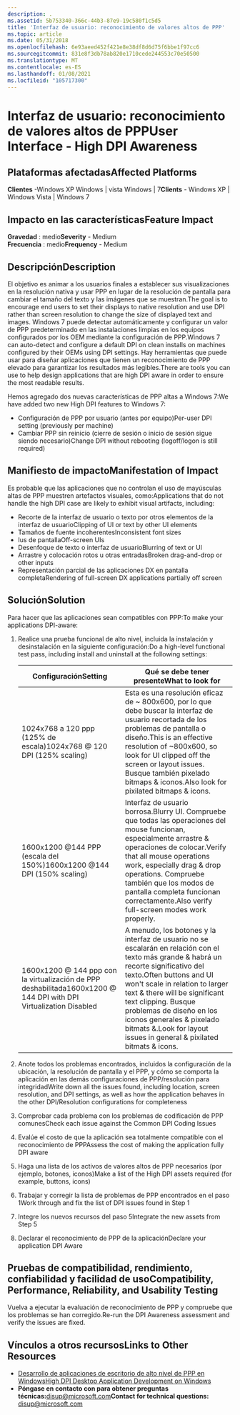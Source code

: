 ```yaml
---
description: .
ms.assetid: 5b753340-366c-44b3-87e9-19c580f1c5d5
title: 'Interfaz de usuario: reconocimiento de valores altos de PPP'
ms.topic: article
ms.date: 05/31/2018
ms.openlocfilehash: 6e93aeed452f421e8e38df8d6d75f6bbe1f97cc6
ms.sourcegitcommit: 831e8f3db78ab820e1710cede244553c70e50500
ms.translationtype: MT
ms.contentlocale: es-ES
ms.lasthandoff: 01/08/2021
ms.locfileid: "105717300"
---
```

# <a name="user-interface---high-dpi-awareness"></a><span data-ttu-id="f0bc8-103">Interfaz de usuario: reconocimiento de valores altos de PPP</span><span class="sxs-lookup"><span data-stu-id="f0bc8-103">User Interface - High DPI Awareness</span></span>

## <a name="affected-platforms"></a><span data-ttu-id="f0bc8-104">Plataformas afectadas</span><span class="sxs-lookup"><span data-stu-id="f0bc8-104">Affected Platforms</span></span>

 <span data-ttu-id="f0bc8-105">**Clientes** -Windows XP Windows \| vista Windows \| 7</span><span class="sxs-lookup"><span data-stu-id="f0bc8-105">**Clients** - Windows XP \| Windows Vista \| Windows 7</span></span>  

## <a name="feature-impact"></a><span data-ttu-id="f0bc8-106">Impacto en las características</span><span class="sxs-lookup"><span data-stu-id="f0bc8-106">Feature Impact</span></span>

<span data-ttu-id="f0bc8-107">**Gravedad** : medio</span><span class="sxs-lookup"><span data-stu-id="f0bc8-107">**Severity** - Medium</span></span>  
<span data-ttu-id="f0bc8-108">**Frecuencia** : medio</span><span class="sxs-lookup"><span data-stu-id="f0bc8-108">**Frequency** - Medium</span></span>  

## <a name="description"></a><span data-ttu-id="f0bc8-109">Descripción</span><span class="sxs-lookup"><span data-stu-id="f0bc8-109">Description</span></span>

<span data-ttu-id="f0bc8-110">El objetivo es animar a los usuarios finales a establecer sus visualizaciones en la resolución nativa y usar PPP en lugar de la resolución de pantalla para cambiar el tamaño del texto y las imágenes que se muestran.</span><span class="sxs-lookup"><span data-stu-id="f0bc8-110">The goal is to encourage end users to set their displays to native resolution and use DPI rather than screen resolution to change the size of displayed text and images.</span></span> <span data-ttu-id="f0bc8-111">Windows 7 puede detectar automáticamente y configurar un valor de PPP predeterminado en las instalaciones limpias en los equipos configurados por los OEM mediante la configuración de PPP.</span><span class="sxs-lookup"><span data-stu-id="f0bc8-111">Windows 7 can auto-detect and configure a default DPI on clean installs on machines configured by their OEMs using DPI settings.</span></span> <span data-ttu-id="f0bc8-112">Hay herramientas que puede usar para diseñar aplicaciones que tienen un reconocimiento de PPP elevado para garantizar los resultados más legibles.</span><span class="sxs-lookup"><span data-stu-id="f0bc8-112">There are tools you can use to help design applications that are high DPI aware in order to ensure the most readable results.</span></span>

<span data-ttu-id="f0bc8-113">Hemos agregado dos nuevas características de PPP altas a Windows 7:</span><span class="sxs-lookup"><span data-stu-id="f0bc8-113">We have added two new High DPI features to Windows 7:</span></span>

-   <span data-ttu-id="f0bc8-114">Configuración de PPP por usuario (antes por equipo)</span><span class="sxs-lookup"><span data-stu-id="f0bc8-114">Per-user DPI setting (previously per machine)</span></span>
-   <span data-ttu-id="f0bc8-115">Cambiar PPP sin reinicio (cierre de sesión o inicio de sesión sigue siendo necesario)</span><span class="sxs-lookup"><span data-stu-id="f0bc8-115">Change DPI without rebooting (logoff/logon is still required)</span></span>

## <a name="manifestation-of-impact"></a><span data-ttu-id="f0bc8-116">Manifiesto de impacto</span><span class="sxs-lookup"><span data-stu-id="f0bc8-116">Manifestation of Impact</span></span>

<span data-ttu-id="f0bc8-117">Es probable que las aplicaciones que no controlan el uso de mayúsculas altas de PPP muestren artefactos visuales, como:</span><span class="sxs-lookup"><span data-stu-id="f0bc8-117">Applications that do not handle the high DPI case are likely to exhibit visual artifacts, including:</span></span>

-   <span data-ttu-id="f0bc8-118">Recorte de la interfaz de usuario o texto por otros elementos de la interfaz de usuario</span><span class="sxs-lookup"><span data-stu-id="f0bc8-118">Clipping of UI or text by other UI elements</span></span>
-   <span data-ttu-id="f0bc8-119">Tamaños de fuente incoherentes</span><span class="sxs-lookup"><span data-stu-id="f0bc8-119">Inconsistent font sizes</span></span>
-   <span data-ttu-id="f0bc8-120">Ius de pantalla</span><span class="sxs-lookup"><span data-stu-id="f0bc8-120">Off-screen UIs</span></span>
-   <span data-ttu-id="f0bc8-121">Desenfoque de texto o interfaz de usuario</span><span class="sxs-lookup"><span data-stu-id="f0bc8-121">Blurring of text or UI</span></span>
-   <span data-ttu-id="f0bc8-122">Arrastre y colocación rotos u otras entradas</span><span class="sxs-lookup"><span data-stu-id="f0bc8-122">Broken drag-and-drop or other inputs</span></span>
-   <span data-ttu-id="f0bc8-123">Representación parcial de las aplicaciones DX en pantalla completa</span><span class="sxs-lookup"><span data-stu-id="f0bc8-123">Rendering of full-screen DX applications partially off screen</span></span>

## <a name="solution"></a><span data-ttu-id="f0bc8-124">Solución</span><span class="sxs-lookup"><span data-stu-id="f0bc8-124">Solution</span></span>

<span data-ttu-id="f0bc8-125">Para hacer que las aplicaciones sean compatibles con PPP:</span><span class="sxs-lookup"><span data-stu-id="f0bc8-125">To make your applications DPI-aware:</span></span>

1.  <span data-ttu-id="f0bc8-126">Realice una prueba funcional de alto nivel, incluida la instalación y desinstalación en la siguiente configuración:</span><span class="sxs-lookup"><span data-stu-id="f0bc8-126">Do a high-level functional test pass, including install and uninstall at the following settings:</span></span>

    | <span data-ttu-id="f0bc8-127">Configuración</span><span class="sxs-lookup"><span data-stu-id="f0bc8-127">Setting</span></span>                                              | <span data-ttu-id="f0bc8-128">Qué se debe tener presente</span><span class="sxs-lookup"><span data-stu-id="f0bc8-128">What to look for</span></span>                                                                                                                                                      |
    |------------------------------------------------------|-----------------------------------------------------------------------------------------------------------------------------------------------------------------------|
    | <span data-ttu-id="f0bc8-129">1024x768 a 120 ppp (125% de escala)</span><span class="sxs-lookup"><span data-stu-id="f0bc8-129">1024x768 @ 120 DPI (125% scaling)</span></span>                    | <span data-ttu-id="f0bc8-130">Esta es una resolución eficaz de ~ 800x600, por lo que debe buscar la interfaz de usuario recortada de los problemas de pantalla o diseño.</span><span class="sxs-lookup"><span data-stu-id="f0bc8-130">This is an effective resolution of ~800x600, so look for UI clipped off the screen or layout issues.</span></span> <span data-ttu-id="f0bc8-131">Busque también pixelado bitmaps & iconos.</span><span class="sxs-lookup"><span data-stu-id="f0bc8-131">Also look for pixilated bitmaps & icons.</span></span>                         |
    | <span data-ttu-id="f0bc8-132">1600x1200 @144 PPP (escala del 150%)</span><span class="sxs-lookup"><span data-stu-id="f0bc8-132">1600x1200 @144 DPI (150% scaling)</span></span>                    | <span data-ttu-id="f0bc8-133">Interfaz de usuario borrosa.</span><span class="sxs-lookup"><span data-stu-id="f0bc8-133">Blurry UI.</span></span> <span data-ttu-id="f0bc8-134">Compruebe que todas las operaciones del mouse funcionan, especialmente arrastre & operaciones de colocar.</span><span class="sxs-lookup"><span data-stu-id="f0bc8-134">Verify that all mouse operations work, especially drag & drop operations.</span></span> <span data-ttu-id="f0bc8-135">Compruebe también que los modos de pantalla completa funcionan correctamente.</span><span class="sxs-lookup"><span data-stu-id="f0bc8-135">Also verify full-screen modes work properly.</span></span>                                     |
    | <span data-ttu-id="f0bc8-136">1600x1200 @ 144 ppp con la virtualización de PPP deshabilitada</span><span class="sxs-lookup"><span data-stu-id="f0bc8-136">1600x1200 @ 144 DPI with DPI Virtualization Disabled</span></span> | <span data-ttu-id="f0bc8-137">A menudo, los botones y la interfaz de usuario no se escalarán en relación con el texto más grande & habrá un recorte significativo del texto.</span><span class="sxs-lookup"><span data-stu-id="f0bc8-137">Often buttons and UI won't scale in relation to larger text & there will be significant text clipping.</span></span> <span data-ttu-id="f0bc8-138">Busque problemas de diseño en los iconos generales & pixelado bitmats &.</span><span class="sxs-lookup"><span data-stu-id="f0bc8-138">Look for layout issues in general & pixilated bitmats & icons.</span></span> |

    

     

2.  <span data-ttu-id="f0bc8-139">Anote todos los problemas encontrados, incluidos la configuración de la ubicación, la resolución de pantalla y el PPP, y cómo se comporta la aplicación en las demás configuraciones de PPP/resolución para integridad</span><span class="sxs-lookup"><span data-stu-id="f0bc8-139">Write down all the issues found, including location, screen resolution, and DPI settings, as well as how the application behaves in the other DPI/Resolution configurations for completeness</span></span>
3.  <span data-ttu-id="f0bc8-140">Comprobar cada problema con los problemas de codificación de PPP comunes</span><span class="sxs-lookup"><span data-stu-id="f0bc8-140">Check each issue against the Common DPI Coding Issues</span></span>
4.  <span data-ttu-id="f0bc8-141">Evalúe el costo de que la aplicación sea totalmente compatible con el reconocimiento de PPP</span><span class="sxs-lookup"><span data-stu-id="f0bc8-141">Assess the cost of making the application fully DPI aware</span></span>
5.  <span data-ttu-id="f0bc8-142">Haga una lista de los activos de valores altos de PPP necesarios (por ejemplo, botones, iconos)</span><span class="sxs-lookup"><span data-stu-id="f0bc8-142">Make a list of the High DPI assets required (for example, buttons, icons)</span></span>
6.  <span data-ttu-id="f0bc8-143">Trabajar y corregir la lista de problemas de PPP encontrados en el paso 1</span><span class="sxs-lookup"><span data-stu-id="f0bc8-143">Work through and fix the list of DPI issues found in Step 1</span></span>
7.  <span data-ttu-id="f0bc8-144">Integre los nuevos recursos del paso 5</span><span class="sxs-lookup"><span data-stu-id="f0bc8-144">Integrate the new assets from Step 5</span></span>
8.  <span data-ttu-id="f0bc8-145">Declarar el reconocimiento de PPP de la aplicación</span><span class="sxs-lookup"><span data-stu-id="f0bc8-145">Declare your application DPI Aware</span></span>

## <a name="compatibility-performance-reliability-and-usability-testing"></a><span data-ttu-id="f0bc8-146">Pruebas de compatibilidad, rendimiento, confiabilidad y facilidad de uso</span><span class="sxs-lookup"><span data-stu-id="f0bc8-146">Compatibility, Performance, Reliability, and Usability Testing</span></span>

<span data-ttu-id="f0bc8-147">Vuelva a ejecutar la evaluación de reconocimiento de PPP y compruebe que los problemas se han corregido.</span><span class="sxs-lookup"><span data-stu-id="f0bc8-147">Re-run the DPI Awareness assessment and verify the issues are fixed.</span></span>

## <a name="links-to-other-resources"></a><span data-ttu-id="f0bc8-148">Vínculos a otros recursos</span><span class="sxs-lookup"><span data-stu-id="f0bc8-148">Links to Other Resources</span></span>

-   [<span data-ttu-id="f0bc8-149">Desarrollo de aplicaciones de escritorio de alto nivel de PPP en Windows</span><span class="sxs-lookup"><span data-stu-id="f0bc8-149">High DPI Desktop Application Development on Windows</span></span>](../hidpi/high-dpi-desktop-application-development-on-windows.md)
-   <span data-ttu-id="f0bc8-150">**Póngase en contacto con para obtener preguntas técnicas:**<disup@microsoft.com></span><span class="sxs-lookup"><span data-stu-id="f0bc8-150">**Contact for technical questions:** <disup@microsoft.com></span></span>

 

 

